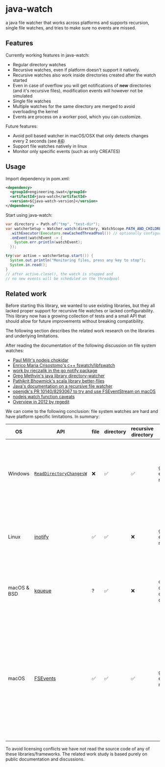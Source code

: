 # java-watch
a java file watcher that works across platforms and supports recursion, single file watches, and tries to make sure no events are missed.

## Features

Currently working features in java-watch:

- Regular directory watches
- Recursive watches, even if platform doesn't support it natively.
- Recursive watches also work inside directories created after the watch started
- Even in case of overflow you will get notifications of **new** directories (and it's recursive files), modification events will however not be simulated
- Single file watches
- Multiple watches for the same directory are merged to avoid overloading the kernel
- Events are process on a worker pool, which you can customize.

Future features:

- Avoid poll based watcher in macOS/OSX that only detects changes every 2 seconds (see [#4](https://github.com/SWAT-engineering/java-watch/issues/4))
- Support file watches natively in linux
- Monitor only specific events (such as only CREATES)

## Usage

Import dependency in pom.xml:

```xml
<dependency>
  <groupId>engineering.swat</groupId>
  <artifactId>java-watch</artifactId>
  <version>${java-watch-version}</version>
</dependency>
```

Start using java-watch:

```java
var directory = Path.of("tmp", "test-dir");
var watcherSetup = Watcher.watch(directory, WatchScope.PATH_AND_CHILDREN)
  .withExecutor(Executors.newCachedThreadPool()) // optionally configure a custom thread pool
  .onEvent(watchEvent -> {
    System.err.println(watchEvent);
  });

try(var active = watcherSetup.start()) {
  System.out.println("Monitoring files, press any key to stop");
  System.in.read();
}
// after active.close(), the watch is stopped and
// no new events will be scheduled on the threadpool
```

## Related work

Before starting this library, we wanted to use existing libraries, but they all lacked proper support for recursive file watches or lacked configurability. This library now has a growing collection of tests and a small API that should allow for future improvements without breaking compatibility.

The following section describes the related work research on the libraries and underlying limitations.

After reading the documentation of the following discussion on file system watches:

- [Paul Millr's nodejs chokidar](https://github.com/paulmillr/chokidar)
- [Enrico Maria Crisostomo's c++ fswatch/libfswatch](https://github.com/emcrisostomo/fswatch)
- [work by rjeczalik in the go notify package](https://pkg.go.dev/github.com/rjeczalik/notify)
- [Greg Methvin's java library directory-watcher](https://github.com/gmethvin/directory-watcher)
- [Pathikrit Bhowmick's scala library better-files](https://github.com/pathikrit/better-files)
- [Java's documentation on a recursive file watcher](https://docs.oracle.com/javase/tutorial/displayCode.html?code=https://docs.oracle.com/javase/tutorial/essential/io/examples/WatchDir.java)
- [openjdk's PR 10140/8293067 to try and use FSEventStream on macOS](https://github.com/openjdk/jdk/pull/10140)
- [nodejs watch function caveats](https://nodejs.org/docs/latest/api/fs.html#caveats)
- [Overview in 2012 by regedit](https://lists.qt-project.org/pipermail/development/2012-July/005279.html)

We can come to the following conclusion: file system watches are hard and have platform specific limitations.
In summary:

| OS | API | file | directory | recursive directory | overflow | network | notes|
| -- | -- | -- | --- | -- |---|--| -- |
| Windows | [`ReadDirectoryChangesW`](https://learn.microsoft.com/en-us/windows/win32/api/winbase/nf-winbase-readdirectorychangesw) | ❌ | ✅ | ✅ | generic error marker | some, error in case not supported | hard to correctly setup (there are multiple ways to get updates), can be chatty with it's events. can lock the directory it's monitoring. |
| Linux | [inotify](https://man7.org/linux/man-pages/man7/inotify.7.html) | ✅ | ✅ | ❌ | generic error marker | only local changes, no error | note that the new [fanotify](https://man7.org/linux/man-pages/man7/fanotify.7.html) supports recursive watches, but only at mount points, not for arbitrary directories. |
| macOS & BSD | [kqueue](https://man.freebsd.org/cgi/man.cgi?kqueue) | ? | ✅ | ❌ | can quickly run out of file descriptors | ? | implementing recursive directory watches this way will quickly run out of file descriptors |
| macOS | [FSEvents](https://developer.apple.com/documentation/coreservices/file_system_events) | ✅ |✅ | ✅ | generic error marker | ? | Some report it works great, but openjdk stopped doing this direction of the implementation as it consistently failed a test with a lot of IO operations and register and unregisters of watches. Reporting that the API would just stop reporting any events |

To avoid licensing conflicts we have not read the source code of any of these libraries/frameworks. The related work study is based purely on public documentation and discussions.
